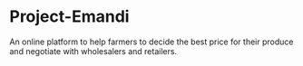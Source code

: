 # Project-Emandi
An online platform to help farmers to decide the best price for their produce and negotiate with wholesalers and retailers.
